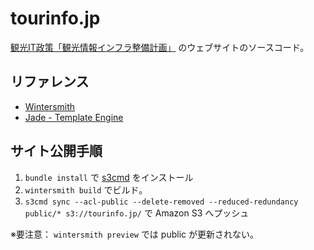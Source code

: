 tourinfo.jp
===========

[観光IT政策「観光情報インフラ整備計画」](http://tourinfo.jp) のウェブサイトのソースコード。


リファレンス
----------

- [Wintersmith](http://wintersmith.io/)
- [Jade - Template Engine](http://jade-lang.com/reference/)


サイト公開手順
------------

1. `bundle install` で [s3cmd]() をインストール
2. `wintersmith build` でビルド。
3. `s3cmd sync --acl-public --delete-removed --reduced-redundancy public/* s3://tourinfo.jp/` で Amazon S3 へプッシュ

※要注意： `wintersmith preview` では public が更新されない。